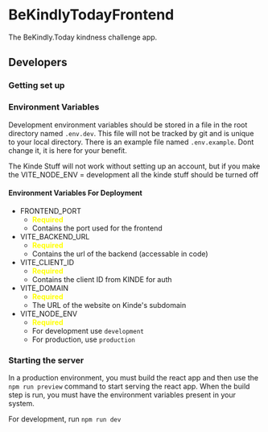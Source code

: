 # BeKindlyTodayFrontend

The BeKindly.Today kindness challenge app.

## Developers

### Getting set up

### Environment Variables

Development environment variables should be stored in a file in the root directory named `.env.dev`.
This file will not be tracked by git and is unique to your local directory. There is an example file named `.env.example`. Dont change it,
it is here for your benefit.

The Kinde Stuff will not work without setting up an account, but if you make the VITE_NODE_ENV = development all the kinde stuff should be turned off

#### Environment Variables For Deployment

- FRONTEND_PORT
  - <span style="color:yellow;">**Required**</span>
  - Contains the port used for the frontend
- VITE_BACKEND_URL
  - <span style="color:yellow;">**Required**</span>
  - Contains the url of the backend (accessable in code)
- VITE_CLIENT_ID
  - <span style="color:yellow;">**Required**</span>
  - Contains the client ID from KINDE for auth
- VITE_DOMAIN
  - <span style="color:yellow;">**Required**</span>
  - The URL of the website on Kinde's subdomain
- VITE_NODE_ENV
  - <span style="color:yellow;">**Required**</span>
  - For development use `development`
  - For production, use `production`

### Starting the server

In a production environment, you must build the react app and then use
the `npm run preview` command to start serving the react app. When the build step is run, you must have the environment variables present in your system.

For development, run `npm run dev`

